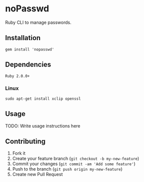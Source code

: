 # noPasswd

Ruby CLI to manage passwords.

## Installation

    gem install 'nopasswd'

## Dependencies

    Ruby 2.0.0+

### Linux

    sudo apt-get install xclip openssl

## Usage

TODO: Write usage instructions here

## Contributing

1. Fork it
2. Create your feature branch (`git checkout -b my-new-feature`)
3. Commit your changes (`git commit -am 'Add some feature'`)
4. Push to the branch (`git push origin my-new-feature`)
5. Create new Pull Request
